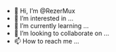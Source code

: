 - 👋 Hi, I’m @RezerMux
- 👀 I’m interested in ...
- 🌱 I’m currently learning ...
- 💞️ I’m looking to collaborate on ...
- 📫 How to reach me ...

<!---
RezerMux/RezerMux is a ✨ special ✨ repository because its `README.md` (this file) appears on your GitHub profile.
You can click the Preview link to take a look at your changes.
--->
